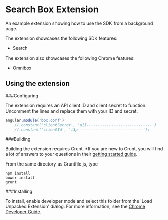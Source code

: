 Search Box Extension
====================

An example extension showing how to use the SDK from a background page.

The extension showcases the following SDK features:
* Search

The extension also showcases the following Chrome features:
* Omnibox

Using the extension
-------------------

###Configuring

The extension requires an API client ID and client secret to function. Uncomment the lines and replace them with your ID and secret.
```javascript
angular.module('box.conf')
    //.constant('clientSecret', 'uII-----------------------------')
    //.constant('clientId', 'i3p-----------------------------');
```

###Building

Building the extension requires Grunt.
*If you are new to Grunt, you will find a lot of answers to your questions in their [getting started guide](http://gruntjs.com/getting-started).

From the same directory as Gruntfile.js, type
```
npm install
bower install
grunt
```

###Installing

To install, enable developer mode and select this folder from the 'Load Unpacked Extension' dialog.  For more information, see the [Chrome Developer Guide](https://developer.chrome.com/extensions/getstarted#unpacked).